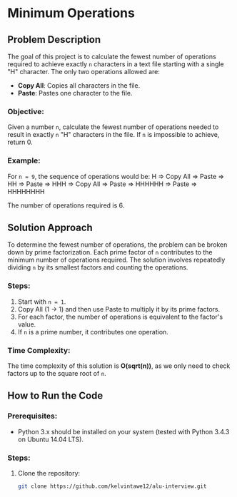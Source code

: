 # Minimum Operations

## Problem Description

The goal of this project is to calculate the fewest number of operations required to achieve exactly `n` characters in a text file starting with a single "H" character. The only two operations allowed are:

- **Copy All**: Copies all characters in the file.
- **Paste**: Pastes one character to the file.

### Objective:
Given a number `n`, calculate the fewest number of operations needed to result in exactly `n` "H" characters in the file. If `n` is impossible to achieve, return 0.

### Example:

For `n = 9`, the sequence of operations would be:
H => Copy All => Paste => HH => Paste => HHH => Copy All => Paste => HHHHHH => Paste => HHHHHHHH

The number of operations required is 6.

## Solution Approach

To determine the fewest number of operations, the problem can be broken down by prime factorization. Each prime factor of `n` contributes to the minimum number of operations required. The solution involves repeatedly dividing `n` by its smallest factors and counting the operations.

### Steps:
1. Start with `n = 1`.
2. Copy All (1 → 1) and then use Paste to multiply it by its prime factors.
3. For each factor, the number of operations is equivalent to the factor's value.
4. If `n` is a prime number, it contributes one operation.

### Time Complexity:
The time complexity of this solution is **O(sqrt(n))**, as we only need to check factors up to the square root of `n`.

## How to Run the Code

### Prerequisites:
- Python 3.x should be installed on your system (tested with Python 3.4.3 on Ubuntu 14.04 LTS).

### Steps:
1. Clone the repository:
   ```bash
   git clone https://github.com/kelvintawe12/alu-interview.git
